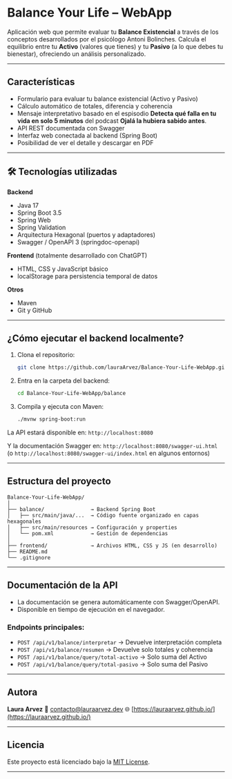 # Balance Your Life – WebApp

Aplicación web que permite evaluar tu **Balance Existencial** a través de los conceptos desarrollados por el psicólogo Antoni Bolinches. Calcula el equilibrio entre tu **Activo** (valores que tienes) y tu **Pasivo** (a lo que debes tu bienestar), ofreciendo un análisis personalizado.

---

## Características

* Formulario para evaluar tu balance existencial (Activo y Pasivo)
* Cálculo automático de totales, diferencia y coherencia
* Mensaje interpretativo basado en el espisodio **Detecta qué falla en tu vida en solo 5 minutos** del podcast **Ojalá la hubiera sabido antes**.
* API REST documentada con Swagger
* Interfaz web conectada al backend (Spring Boot)
* Posibilidad de ver el detalle y descargar en PDF

---

## 🛠️ Tecnologías utilizadas

**Backend**

* Java 17
* Spring Boot 3.5
* Spring Web
* Spring Validation
* Arquitectura Hexagonal (puertos y adaptadores)
* Swagger / OpenAPI 3 (springdoc-openapi)

**Frontend** (totalmente desarrollado con ChatGPT)

* HTML, CSS y JavaScript básico
* localStorage para persistencia temporal de datos

**Otros**

* Maven
* Git y GitHub

---

## ¿Cómo ejecutar el backend localmente?

1. Clona el repositorio:

   ```bash
   git clone https://github.com/lauraArvez/Balance-Your-Life-WebApp.git
   ```
2. Entra en la carpeta del backend:

   ```bash
   cd Balance-Your-Life-WebApp/balance
   ```
3. Compila y ejecuta con Maven:

   ```bash
   ./mvnw spring-boot:run
   ```

La API estará disponible en:
 `http://localhost:8080`

Y la documentación Swagger en:
 `http://localhost:8080/swagger-ui.html`
(o `http://localhost:8080/swagger-ui/index.html` en algunos entornos)

---

##  Estructura del proyecto

```
Balance-Your-Life-WebApp/
│
├── balance/               → Backend Spring Boot
│   ├── src/main/java/...  → Código fuente organizado en capas hexagonales
│   ├── src/main/resources → Configuración y properties
│   └── pom.xml            → Gestión de dependencias
│
├── frontend/              → Archivos HTML, CSS y JS (en desarrollo)
├── README.md
└── .gitignore
```

---

##  Documentación de la API

* La documentación se genera automáticamente con Swagger/OpenAPI.
* Disponible en tiempo de ejecución en el navegador.

### Endpoints principales:

* `POST /api/v1/balance/interpretar` → Devuelve interpretación completa
* `POST /api/v1/balance/resumen` → Devuelve solo totales y coherencia
* `POST /api/v1/balance/query/total-activo` → Solo suma del Activo
* `POST /api/v1/balance/query/total-pasivo` → Solo suma del Pasivo

---

## Autora

**Laura Arvez**
📧 [contacto@lauraarvez.dev](mailto:arvezlau@hotmail.com)
🌐 [https://lauraarvez.github.io/](https://lauraarvez.github.io/)

---

## Licencia

Este proyecto está licenciado bajo la [MIT License](https://opensource.org/licenses/MIT).

---

